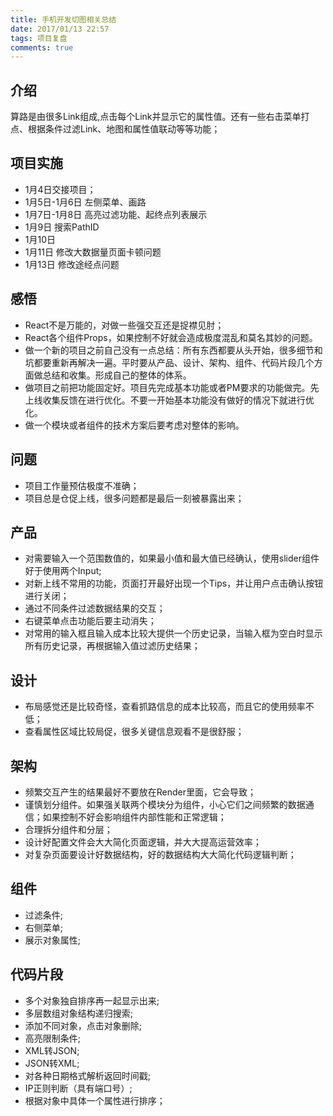 ```yaml
---
title: 手机开发切图相关总结
date: 2017/01/13 22:57
tags: 项目复盘 
comments: true
---
```


## 介绍
算路是由很多Link组成,点击每个Link并显示它的属性值。还有一些右击菜单打点、根据条件过滤Link、地图和属性值联动等等功能；

## 项目实施
* 1月4日交接项目；
* 1月5日-1月6日 左侧菜单、画路
* 1月7日-1月8日 高亮过滤功能、起终点列表展示
* 1月9日 搜索PathID
* 1月10日 
* 1月11日 修改大数据量页面卡顿问题
* 1月13日 修改途经点问题


## 感悟
* React不是万能的，对做一些强交互还是捉襟见肘；
* React各个组件Props，如果控制不好就会造成极度混乱和莫名其妙的问题。
* 做一个新的项目之前自己没有一点总结：所有东西都要从头开始，很多细节和坑都要重新再解决一遍。平时要从产品、设计、架构、组件、代码片段几个方面做总结和收集。形成自己的整体的体系。
* 做项目之前把功能固定好。项目先完成基本功能或者PM要求的功能做完。先上线收集反馈在进行优化。不要一开始基本功能没有做好的情况下就进行优化。
* 做一个模块或者组件的技术方案后要考虑对整体的影响。


## 问题
* 项目工作量预估极度不准确；
* 项目总是仓促上线，很多问题都是最后一刻被暴露出来；


## 产品
* 对需要输入一个范围数值的，如果最小值和最大值已经确认，使用slider组件好于使用两个Input;
* 对新上线不常用的功能，页面打开最好出现一个Tips，并让用户点击确认按钮进行关闭；
* 通过不同条件过滤数据结果的交互；
* 右键菜单点击功能后要主动消失；
* 对常用的输入框且输入成本比较大提供一个历史记录，当输入框为空白时显示所有历史记录，再根据输入值过滤历史结果；

## 设计
* 布局感觉还是比较奇怪，查看抓路信息的成本比较高，而且它的使用频率不低；
* 查看属性区域比较局促，很多关键信息观看不是很舒服；

## 架构
* 频繁交互产生的结果最好不要放在Render里面，它会导致；
* 谨慎划分组件。如果强关联两个模块分为组件，小心它们之间频繁的数据通信；如果控制不好会影响组件内部性能和正常逻辑；
* 合理拆分组件和分层；
* 设计好配置文件会大大简化页面逻辑，并大大提高运营效率；
* 对复杂页面要设计好数据结构，好的数据结构大大简化代码逻辑判断；

## 组件
* 过滤条件;
* 右侧菜单;
* 展示对象属性;

## 代码片段
* 多个对象独自排序再一起显示出来;
* 多层数组对象结构递归搜索;
* 添加不同对象，点击对象删除;
* 高亮限制条件;
* XML转JSON;
* JSON转XML;
* 对各种日期格式解析返回时间戳;
* IP正则判断（具有端口号）;
* 根据对象中具体一个属性进行排序；






